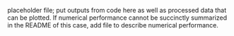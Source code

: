 placeholder file; put outputs from code here as well as processed data that can be plotted. If numerical performance cannot be succinctly summarized in the README of this case, add file to describe numerical performance.